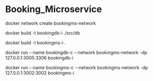 # Booking_Microservice

docker network create bookingms-network

docker build -t bookingdb-i ./src/db

docker build -t bookingms-i .

docker run --name bookingdb-c --network bookingms-network -dp 127.0.0.1:3005:3306 bookingdb-i

docker run --name bookingms-c --network bookingms-network -dp 127.0.0.1:3002:3002 bookingms-i
